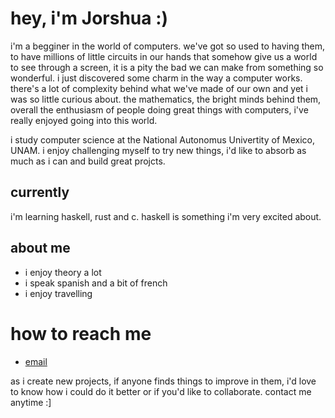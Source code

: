 # hey, i'm Jorshua :)

i'm a begginer in the world of computers. we've got so used to having them,
to have millions of little circuits in our hands that somehow give us a world
to see through a screen, it is a pity the bad we can make from something so 
wonderful. i just discovered some charm in the way a computer works. there's 
a lot of complexity behind what we've made of our own and yet i was so little
curious about. the mathematics, the bright minds behind them, overall the 
enthusiasm of people doing great things with computers, i've really enjoyed 
going into this world.

i study computer science at the National Autonomus Univertity of Mexico, UNAM.
i enjoy challenging myself to try new things, i'd like to absorb as much as i
can and build great projcts.

## currently

i'm learning haskell, rust and c. haskell is something i'm very excited about.

## about me

- i enjoy theory a lot
- i speak spanish and a bit of french
- i enjoy travelling

# how to reach me

- [email](jorshua@ciencias.unam.mx)

as i create new projects, if anyone finds things to improve in them, i'd love to
know how i could do it better or if you'd like to collaborate.
contact me anytime :]

<!--
**jorshuap73/jorshuap73** is a ✨ _special_ ✨ repository because its `README.md` (this file) appears on your GitHub profile.

Here are some ideas to get you started:

- 🔭 I’m currently working on ...
- 🌱 I’m currently learning ...
- 👯 I’m looking to collaborate on ...
- 🤔 I’m looking for help with ...
- 💬 Ask me about ...
- 📫 How to reach me: ...
- 😄 Pronouns: ...
- ⚡ Fun fact: ...
-->

